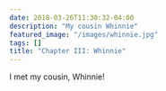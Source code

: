 ```yaml
---
date: 2018-03-26T11:30:32-04:00
description: "My cousin Whinnie"
featured_image: "/images/whinnie.jpg"
tags: []
title: "Chapter III: Whinnie"
---
```


I met my cousin, Whinnie!